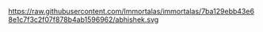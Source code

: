 https://raw.githubusercontent.com/Immortalas/immortalas/7ba129ebb43e68e1c7f3c2f07f878b4ab1596962/abhishek.svg
